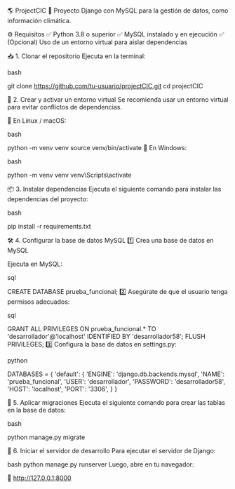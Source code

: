 🌎 ProjectCIC
📌 Proyecto Django con MySQL para la gestión de datos, como información climática.

⚙️ Requisitos
✅ Python 3.8 o superior
✅ MySQL instalado y en ejecución
✅ (Opcional) Uso de un entorno virtual para aislar dependencias

📥 1. Clonar el repositorio
Ejecuta en la terminal:

bash

git clone https://github.com/tu-usuario/projectCIC.git
cd projectCIC

🐍 2. Crear y activar un entorno virtual
Se recomienda usar un entorno virtual para evitar conflictos de dependencias.

🔹 En Linux / macOS:

bash

python -m venv venv
source venv/bin/activate
🔹 En Windows:

bash

python -m venv venv
venv\Scripts\activate

📦 3. Instalar dependencias
Ejecuta el siguiente comando para instalar las dependencias del proyecto:

bash

pip install -r requirements.txt

🛠️ 4. Configurar la base de datos MySQL
1️⃣ Crea una base de datos en MySQL

Ejecuta en MySQL:

sql

CREATE DATABASE prueba_funcional;
2️⃣ Asegúrate de que el usuario tenga permisos adecuados:

sql

GRANT ALL PRIVILEGES ON prueba_funcional.* TO 'desarrollador'@'localhost' IDENTIFIED BY 'desarrollador58';
FLUSH PRIVILEGES;
3️⃣ Configura la base de datos en settings.py:

python

DATABASES = {
    'default': {
        'ENGINE': 'django.db.backends.mysql',
        'NAME': 'prueba_funcional',
        'USER': 'desarrollador',
        'PASSWORD': 'desarrollador58',
        'HOST': 'localhost',
        'PORT': '3306',
    }
}


📌 5. Aplicar migraciones
Ejecuta el siguiente comando para crear las tablas en la base de datos:

bash

python manage.py migrate

🚀 6. Iniciar el servidor de desarrollo
Para ejecutar el servidor de Django:

bash
python manage.py runserver
Luego, abre en tu navegador:

🔗 http://127.0.0.1:8000